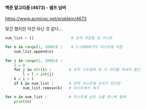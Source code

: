 #### 백준 알고리즘 (4673) - 셀프 넘버

 https://www.acmicpc.net/problem/4673



맞긴 했지만 이건 아닌 것 같다...

```python
num_list = []                 # 숫자 저장할 빈 리스트

for o in range(1, 10001) :    # 1~10000가지 리스트에 저장
    num_list.append(o)
    
for i in range(1, 10001) :    
    l = 0
    for j in str(i) :        # 숫자 스트링화 후 각 자리를 꺼내서 합산
        l = l + int(j)       
    k = i + l
    if k in num_list :       # 만약 리스트에 숫자가 있으면
        num_list.remove(k)   # 리스트에서 제거

for n in num_list :          # 리스트에 남은 수를 하나씩 출력
    print(n)
```




